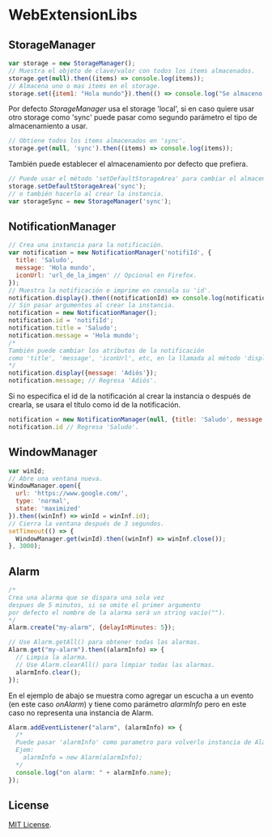 # WebExtensionLibs

## StorageManager

```javascript
var storage = new StorageManager();
// Muestra el objeto de clave/valor con todos los items almacenados.
storage.get(null).then((items) => console.log(items));
// Almacena uno o mas items en el storage.
storage.set({item1: "Hola mundo"}).then(() => console.log("Se almaceno correctamente."));
```

Por defecto *StorageManager* usa el storage 'local', si en caso quiere usar otro storage como 'sync' puede pasar como segundo parámetro el tipo de almacenamiento a usar.

```javascript
// Obtiene todos los items almacenados en 'sync'.
storage.get(null, 'sync').then((items) => console.log(items));
```

También puede establecer el almacenamiento por defecto que prefiera.

```javascript
// Puede usar el método 'setDefaultStorageArea' para cambiar el almacenamiento por defecto
storage.setDefaultStorageArea('sync');
// o también hacerlo al crear la instancia.
var storageSync = new StorageManager('sync');
```

## NotificationManager

```javascript
// Crea una instancia para la notificación.
var notification = new NotificationManager('notifiId', {
  title: 'Saludo',
  message: 'Hola mundo',
  iconUrl: 'url_de_la_imgen' // Opcional en Firefox.
});
// Muestra la notificación e imprime en consola su 'id'.
notification.display().then((notificationId) => console.log(notificationId));
// Sin pasar argumentos al crear la instancia.
notification = new NotificationManager();
notification.id = 'notifiId';
notification.title = 'Saludo';
notification.message = 'Hola mundo';
/*
También puede cambiar los atributos de la notificación
como 'title', 'message', 'iconUrl', etc, en la llamada al método 'display'.
*/
notification.display({message: 'Adiós'});
notification.message; // Regresa 'Adiós'.
```

Si no especifica el id de la notificación al crear la instancia o después de crearla, se usara el título como id de la notificación.

```javascript
notification = new NotificationManager(null, {title: 'Saludo', message: 'Hola mundo'});
notification.id // Regresa 'Saludo'.
```

## WindowManager

```javascript
var winId;
// Abre una ventana nueva.
WindowManager.open({
  url: 'https://www.google.com/',
  type: 'normal',
  state: 'maximized'
}).then((winInf) => winId = winInf.id);
// Cierra la ventana después de 3 segundos.
setTimeout(() => {
  WindowManager.get(winId).then((winInf) => winInf.close());
}, 3000);
```

## Alarm

```javascript
/*
Crea una alarma que se dispara una sola vez
despues de 5 minutos, si se omite el primer argumento
por defecto el nombre de la alarma será un string vacío("").
*/
Alarm.create("my-alarm", {delayInMinutes: 5});

// Use Alarm.getAll() para obtener todas las alarmas.
Alarm.get("my-alarm").then((alarmInfo) => {
  // Limpia la alarma.
  // Use Alarm.clearAll() para limpiar todas las alarmas.
  alarmInfo.clear();
});
```

En el ejemplo de abajo se muestra como agregar un escucha a un evento (en este caso _onAlarm_) y tiene como parámetro _alarmInfo_ pero en este caso no representa una instancia de Alarm.

```javascript
Alarm.addEventListener("alarm", (alarmInfo) => {
  /*
  Puede pasar 'alarmInfo' como parametro para volverlo instancia de Alarm.
  Ejem:
    alarmInfo = new Alarm(alarmInfo);
  */
  console.log("on alarm: " + alarmInfo.name);
});
```

## License

[MIT License](https://opensource.org/licenses/MIT).